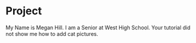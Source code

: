 # Project

My Name is Megan Hill.
I am a Senior at West High School.
Your tutorial did not show me how to add cat pictures.
